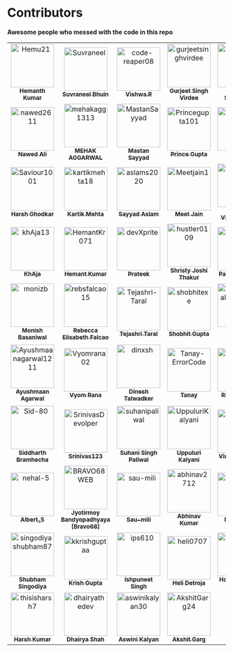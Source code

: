 # Contributors  
**Awesome people who messed with the code in this repo**

<!-- readme: contributors -start -->
<table>
<tr>
    <td align="center">
        <a href="https://github.com/Hemu21">
            <img src="https://avatars.githubusercontent.com/u/106808387?v=4" width="100;" alt="Hemu21"/>
            <br />
            <sub><b>Hemanth Kumar </b></sub>
        </a>
    </td>
    <td align="center">
        <a href="https://github.com/Suvraneel">
            <img src="https://avatars.githubusercontent.com/u/63473496?v=4" width="100;" alt="Suvraneel"/>
            <br />
            <sub><b>Suvraneel Bhuin</b></sub>
        </a>
    </td>
    <td align="center">
        <a href="https://github.com/code-reaper08">
            <img src="https://avatars.githubusercontent.com/u/64256342?v=4" width="100;" alt="code-reaper08"/>
            <br />
            <sub><b>Vishwa.R</b></sub>
        </a>
    </td>
    <td align="center">
        <a href="https://github.com/gurjeetsinghvirdee">
            <img src="https://avatars.githubusercontent.com/u/73753957?v=4" width="100;" alt="gurjeetsinghvirdee"/>
            <br />
            <sub><b>Gurjeet Singh Virdee</b></sub>
        </a>
    </td>
    <td align="center">
        <a href="https://github.com/swapnilsparsh">
            <img src="https://avatars.githubusercontent.com/u/69387608?v=4" width="100;" alt="swapnilsparsh"/>
            <br />
            <sub><b>Swapnil Srivastava</b></sub>
        </a>
    </td>
    <td align="center">
        <a href="https://github.com/shreyash3087">
            <img src="https://avatars.githubusercontent.com/u/72603662?v=4" width="100;" alt="shreyash3087"/>
            <br />
            <sub><b>Shreyash</b></sub>
        </a>
    </td></tr>
<tr>
    <td align="center">
        <a href="https://github.com/nawed2611">
            <img src="https://avatars.githubusercontent.com/u/83456083?v=4" width="100;" alt="nawed2611"/>
            <br />
            <sub><b>Nawed Ali</b></sub>
        </a>
    </td>
    <td align="center">
        <a href="https://github.com/mehakagg1313">
            <img src="https://avatars.githubusercontent.com/u/77895187?v=4" width="100;" alt="mehakagg1313"/>
            <br />
            <sub><b>MEHAK AGGARWAL</b></sub>
        </a>
    </td>
    <td align="center">
        <a href="https://github.com/MastanSayyad">
            <img src="https://avatars.githubusercontent.com/u/101971980?v=4" width="100;" alt="MastanSayyad"/>
            <br />
            <sub><b>Mastan Sayyad</b></sub>
        </a>
    </td>
    <td align="center">
        <a href="https://github.com/Princegupta101">
            <img src="https://avatars.githubusercontent.com/u/125169311?v=4" width="100;" alt="Princegupta101"/>
            <br />
            <sub><b>Prince Gupta</b></sub>
        </a>
    </td>
    <td align="center">
        <a href="https://github.com/Anubhavdevv">
            <img src="https://avatars.githubusercontent.com/u/72249059?v=4" width="100;" alt="Anubhavdevv"/>
            <br />
            <sub><b>Anubhav</b></sub>
        </a>
    </td>
    <td align="center">
        <a href="https://github.com/GaganpreetKaurKalsi">
            <img src="https://avatars.githubusercontent.com/u/54144759?v=4" width="100;" alt="GaganpreetKaurKalsi"/>
            <br />
            <sub><b>Gaganpreet Kaur Kalsi</b></sub>
        </a>
    </td></tr>
<tr>
    <td align="center">
        <a href="https://github.com/Saviour1001">
            <img src="https://avatars.githubusercontent.com/u/71517788?v=4" width="100;" alt="Saviour1001"/>
            <br />
            <sub><b>Harsh Ghodkar</b></sub>
        </a>
    </td>
    <td align="center">
        <a href="https://github.com/kartikmehta18">
            <img src="https://avatars.githubusercontent.com/u/125860170?v=4" width="100;" alt="kartikmehta18"/>
            <br />
            <sub><b>Kartik Mehta</b></sub>
        </a>
    </td>
    <td align="center">
        <a href="https://github.com/aslams2020">
            <img src="https://avatars.githubusercontent.com/u/131389695?v=4" width="100;" alt="aslams2020"/>
            <br />
            <sub><b>Sayyad Aslam</b></sub>
        </a>
    </td>
    <td align="center">
        <a href="https://github.com/Meetjain1">
            <img src="https://avatars.githubusercontent.com/u/133582566?v=4" width="100;" alt="Meetjain1"/>
            <br />
            <sub><b>Meet Jain</b></sub>
        </a>
    </td>
    <td align="center">
        <a href="https://github.com/sanjay-kv">
            <img src="https://avatars.githubusercontent.com/u/30715153?v=4" width="100;" alt="sanjay-kv"/>
            <br />
            <sub><b>Sanjay Viswanathan</b></sub>
        </a>
    </td>
    <td align="center">
        <a href="https://github.com/kpriyanshu2003">
            <img src="https://avatars.githubusercontent.com/u/109672617?v=4" width="100;" alt="kpriyanshu2003"/>
            <br />
            <sub><b>Kumar Priyanshu</b></sub>
        </a>
    </td></tr>
<tr>
    <td align="center">
        <a href="https://github.com/khAja13">
            <img src="https://avatars.githubusercontent.com/u/50286911?v=4" width="100;" alt="khAja13"/>
            <br />
            <sub><b>KhAja</b></sub>
        </a>
    </td>
    <td align="center">
        <a href="https://github.com/HemantKr071">
            <img src="https://avatars.githubusercontent.com/u/115487745?v=4" width="100;" alt="HemantKr071"/>
            <br />
            <sub><b>Hemant Kumar</b></sub>
        </a>
    </td>
    <td align="center">
        <a href="https://github.com/devXprite">
            <img src="https://avatars.githubusercontent.com/u/80192140?v=4" width="100;" alt="devXprite"/>
            <br />
            <sub><b>Prateek</b></sub>
        </a>
    </td>
    <td align="center">
        <a href="https://github.com/hustler0109">
            <img src="https://avatars.githubusercontent.com/u/90794215?v=4" width="100;" alt="hustler0109"/>
            <br />
            <sub><b>Shristy Joshi Thakur</b></sub>
        </a>
    </td>
    <td align="center">
        <a href="https://github.com/partha120804">
            <img src="https://avatars.githubusercontent.com/u/138643473?v=4" width="100;" alt="partha120804"/>
            <br />
            <sub><b>Partha120804</b></sub>
        </a>
    </td>
    <td align="center">
        <a href="https://github.com/Aman-Manwani">
            <img src="https://avatars.githubusercontent.com/u/104587833?v=4" width="100;" alt="Aman-Manwani"/>
            <br />
            <sub><b>AMAN MANWANI</b></sub>
        </a>
    </td></tr>
<tr>
    <td align="center">
        <a href="https://github.com/monizb">
            <img src="https://avatars.githubusercontent.com/u/46259712?v=4" width="100;" alt="monizb"/>
            <br />
            <sub><b>Monish Basaniwal</b></sub>
        </a>
    </td>
    <td align="center">
        <a href="https://github.com/rebsfalcao15">
            <img src="https://avatars.githubusercontent.com/u/75599919?v=4" width="100;" alt="rebsfalcao15"/>
            <br />
            <sub><b>Rebecca Elisabeth Falcao</b></sub>
        </a>
    </td>
    <td align="center">
        <a href="https://github.com/Tejashri-Taral">
            <img src="https://avatars.githubusercontent.com/u/160386036?v=4" width="100;" alt="Tejashri-Taral"/>
            <br />
            <sub><b>Tejashri Taral</b></sub>
        </a>
    </td>
    <td align="center">
        <a href="https://github.com/shobhitexe">
            <img src="https://avatars.githubusercontent.com/u/29349136?v=4" width="100;" alt="shobhitexe"/>
            <br />
            <sub><b>Shobhit Gupta</b></sub>
        </a>
    </td>
    <td align="center">
        <a href="https://github.com/RadhikaMalpani1702">
            <img src="https://avatars.githubusercontent.com/u/163530398?v=4" width="100;" alt="RadhikaMalpani1702"/>
            <br />
            <sub><b>Radhika Malpani</b></sub>
        </a>
    </td>
    <td align="center">
        <a href="https://github.com/HemantSachdeva">
            <img src="https://avatars.githubusercontent.com/u/66035497?v=4" width="100;" alt="HemantSachdeva"/>
            <br />
            <sub><b>Hemant Sachdeva</b></sub>
        </a>
    </td></tr>
<tr>
    <td align="center">
        <a href="https://github.com/Ayushmaanagarwal1211">
            <img src="https://avatars.githubusercontent.com/u/118350936?v=4" width="100;" alt="Ayushmaanagarwal1211"/>
            <br />
            <sub><b>Ayushmaan Agarwal</b></sub>
        </a>
    </td>
    <td align="center">
        <a href="https://github.com/Vyomrana02">
            <img src="https://avatars.githubusercontent.com/u/87069619?v=4" width="100;" alt="Vyomrana02"/>
            <br />
            <sub><b>Vyom Rana</b></sub>
        </a>
    </td>
    <td align="center">
        <a href="https://github.com/dinxsh">
            <img src="https://avatars.githubusercontent.com/u/90450035?v=4" width="100;" alt="dinxsh"/>
            <br />
            <sub><b>Dinesh Talwadker</b></sub>
        </a>
    </td>
    <td align="center">
        <a href="https://github.com/Tanay-ErrorCode">
            <img src="https://avatars.githubusercontent.com/u/90561803?v=4" width="100;" alt="Tanay-ErrorCode"/>
            <br />
            <sub><b>Tanay</b></sub>
        </a>
    </td>
    <td align="center">
        <a href="https://github.com/RitiChandak">
            <img src="https://avatars.githubusercontent.com/u/96969496?v=4" width="100;" alt="RitiChandak"/>
            <br />
            <sub><b>Riti Chandak</b></sub>
        </a>
    </td>
    <td align="center">
        <a href="https://github.com/isayakmondal">
            <img src="https://avatars.githubusercontent.com/u/51121313?v=4" width="100;" alt="isayakmondal"/>
            <br />
            <sub><b>Sayak Mondal ⚡</b></sub>
        </a>
    </td></tr>
<tr>
    <td align="center">
        <a href="https://github.com/Sid-80">
            <img src="https://avatars.githubusercontent.com/u/101277141?v=4" width="100;" alt="Sid-80"/>
            <br />
            <sub><b>Siddharth Bramhecha</b></sub>
        </a>
    </td>
    <td align="center">
        <a href="https://github.com/SrinivasDevolper">
            <img src="https://avatars.githubusercontent.com/u/121508628?v=4" width="100;" alt="SrinivasDevolper"/>
            <br />
            <sub><b>Srinivas123</b></sub>
        </a>
    </td>
    <td align="center">
        <a href="https://github.com/suhanipaliwal">
            <img src="https://avatars.githubusercontent.com/u/161575955?v=4" width="100;" alt="suhanipaliwal"/>
            <br />
            <sub><b>Suhani Singh Paliwal</b></sub>
        </a>
    </td>
    <td align="center">
        <a href="https://github.com/UppuluriKalyani">
            <img src="https://avatars.githubusercontent.com/u/105410881?v=4" width="100;" alt="UppuluriKalyani"/>
            <br />
            <sub><b>Uppuluri Kalyani</b></sub>
        </a>
    </td>
    <td align="center">
        <a href="https://github.com/vinayak-vohra">
            <img src="https://avatars.githubusercontent.com/u/80148777?v=4" width="100;" alt="vinayak-vohra"/>
            <br />
            <sub><b>Vinayak Vohra</b></sub>
        </a>
    </td>
    <td align="center">
        <a href="https://github.com/Ardent10">
            <img src="https://avatars.githubusercontent.com/u/73132031?v=4" width="100;" alt="Ardent10"/>
            <br />
            <sub><b>Zaky</b></sub>
        </a>
    </td></tr>
<tr>
    <td align="center">
        <a href="https://github.com/nehal-5">
            <img src="https://avatars.githubusercontent.com/u/130452338?v=4" width="100;" alt="nehal-5"/>
            <br />
            <sub><b>Albert_5</b></sub>
        </a>
    </td>
    <td align="center">
        <a href="https://github.com/BRAVO68WEB">
            <img src="https://avatars.githubusercontent.com/u/41448663?v=4" width="100;" alt="BRAVO68WEB"/>
            <br />
            <sub><b>Jyotirmoy Bandyopadhyaya [Bravo68]</b></sub>
        </a>
    </td>
    <td align="center">
        <a href="https://github.com/sau-mili">
            <img src="https://avatars.githubusercontent.com/u/146661411?v=4" width="100;" alt="sau-mili"/>
            <br />
            <sub><b>Sau-mili</b></sub>
        </a>
    </td>
    <td align="center">
        <a href="https://github.com/abhinav2712">
            <img src="https://avatars.githubusercontent.com/u/68495520?v=4" width="100;" alt="abhinav2712"/>
            <br />
            <sub><b>Abhinav Kumar</b></sub>
        </a>
    </td>
    <td align="center">
        <a href="https://github.com/palakag29">
            <img src="https://avatars.githubusercontent.com/u/112793075?v=4" width="100;" alt="palakag29"/>
            <br />
            <sub><b>Palakag29</b></sub>
        </a>
    </td>
    <td align="center">
        <a href="https://github.com/mhdamaan79">
            <img src="https://avatars.githubusercontent.com/u/118375524?v=4" width="100;" alt="mhdamaan79"/>
            <br />
            <sub><b>Mohd Amaan</b></sub>
        </a>
    </td></tr>
<tr>
    <td align="center">
        <a href="https://github.com/singodiyashubham87">
            <img src="https://avatars.githubusercontent.com/u/93720428?v=4" width="100;" alt="singodiyashubham87"/>
            <br />
            <sub><b>Shubham Singodiya</b></sub>
        </a>
    </td>
    <td align="center">
        <a href="https://github.com/kkrishguptaa">
            <img src="https://avatars.githubusercontent.com/u/135469703?v=4" width="100;" alt="kkrishguptaa"/>
            <br />
            <sub><b>Krish Gupta</b></sub>
        </a>
    </td>
    <td align="center">
        <a href="https://github.com/ips610">
            <img src="https://avatars.githubusercontent.com/u/116909403?v=4" width="100;" alt="ips610"/>
            <br />
            <sub><b>Ishpuneet Singh</b></sub>
        </a>
    </td>
    <td align="center">
        <a href="https://github.com/heli0707">
            <img src="https://avatars.githubusercontent.com/u/95361125?v=4" width="100;" alt="heli0707"/>
            <br />
            <sub><b>Heli Detroja</b></sub>
        </a>
    </td>
    <td align="center">
        <a href="https://github.com/iamhvsharma">
            <img src="https://avatars.githubusercontent.com/u/123243221?v=4" width="100;" alt="iamhvsharma"/>
            <br />
            <sub><b>Harshvardhan Sharma </b></sub>
        </a>
    </td>
    <td align="center">
        <a href="https://github.com/Harshit7492">
            <img src="https://avatars.githubusercontent.com/u/114082380?v=4" width="100;" alt="Harshit7492"/>
            <br />
            <sub><b>Harshit Singh</b></sub>
        </a>
    </td></tr>
<tr>
    <td align="center">
        <a href="https://github.com/thisisharsh7">
            <img src="https://avatars.githubusercontent.com/u/95894045?v=4" width="100;" alt="thisisharsh7"/>
            <br />
            <sub><b>Harsh Kumar</b></sub>
        </a>
    </td>
    <td align="center">
        <a href="https://github.com/dhairyathedev">
            <img src="https://avatars.githubusercontent.com/u/65452005?v=4" width="100;" alt="dhairyathedev"/>
            <br />
            <sub><b>Dhairya Shah</b></sub>
        </a>
    </td>
    <td align="center">
        <a href="https://github.com/aswinikalyan30">
            <img src="https://avatars.githubusercontent.com/u/76677408?v=4" width="100;" alt="aswinikalyan30"/>
            <br />
            <sub><b>Aswini Kalyan</b></sub>
        </a>
    </td>
    <td align="center">
        <a href="https://github.com/AkshitGarg24">
            <img src="https://avatars.githubusercontent.com/u/153659573?v=4" width="100;" alt="AkshitGarg24"/>
            <br />
            <sub><b>Akshit Garg</b></sub>
        </a>
    </td></tr>
</table>
<!-- readme: contributors -end -->
